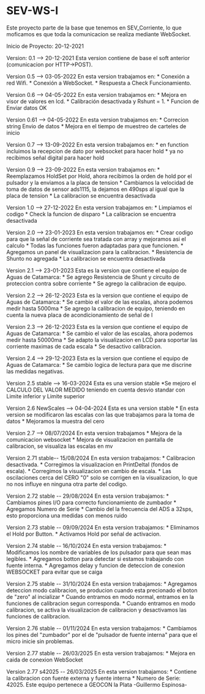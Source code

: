 
# SEV-WS-I
Este proyecto parte de la base que tenemos en SEV_Corriente, lo que moficamos es que toda la comunicacion se realiza mediante WebSocket.

Inicio de Proyecto: 20-12-2021

Version: 0.1 -->  20-12-2021
    Esta version contiene de base el soft anterior (comunicacion por HTTP->POST). 

Version 0.5  -->  03-05-2022
    En esta version trabajamos en:
     * Conexión a red Wifi.
     * Conexión a WebSocket.
     * Respuesta a Check Funcionamiento.

Version 0.6 -->  04-05-2022
    En esta version trabajamos en:
     * Mejora en visor de valores en lcd.
     * Calibración desactivada y Rshunt = 1.
     * Funcion de Enviar datos OK

Version 0.61 -->  04-05-2022
    En esta version trabajamos en:
     * Correcion string Envio de datos
     * Mejora en el tiempo de muestreo de carteles de inicio

Version 0.7  --> 13-09-2022
    En esta version trabajamos en:
     * en function incluimos la recepcion de dato por websocket para hacer hold
     * ya no recibimos señal digital para hacer hold

Version 0.9 --> 23-09-2022
    En esta version trabajamos en:
     * Reemplazamos HoldSet por Hold, ahora recibimos la orden de hold por el pulsador y la enviamos a la placa de tension
     * Cambiamos la velocidad de toma de datos de sensor ads1115, la dejamos en 490sps al igual que la placa de tension
     * La calibracion se encuentra desactivada

Version 1.0 --> 27-12-2022
    En esta version trabajamos en:
     * Limpiamos el codigo
     * Check la funcion de disparo
     * La calibracion se encuentra desactivada

Version 2.0 --> 23-01-2023
    En esta version trabajamos en:
     * Crear codigo para que la señal de corriente sea tratada con array y mejoramos asi el calculo
     * Todas las funciones fueron adaptadas para que funcionen.
     * Agregamos un panel de visualizacion para la calibracion.
     * Resistencia de Shunto no agregada
     * La calibracion se encuentra desactivada

Version 2.1 --> 23-01-2023
    Esta es la version que contiene el equipo de Aguas de Catamarca:
    * Se agrego Resistencia de Shunt y circuito de proteccion contra sobre corriente
    * Se agrego la calibracion de equipo.

Version 2.2 --> 26-12-2023
    Esta es la version que contiene el equipo de Aguas de Catamarca:
    * Se cambio el valor de las escalas, ahora podemos medir hasta 5000ma
    * Se agrego la calibracion de equipo, teniendo en cuenta la nueva placa de acondicionamiento de señal de I

Version 2.3 --> 26-12-2023
    Esta es la version que contiene el equipo de Aguas de Catamarca:
    * Se cambio el valor de las escalas, ahora podemos medir hasta 50000ma
    * Se adapto la visualizacion en LCD para soportar las corriente maximas de cada escala
    * Se desactivo calibracion.
    
Version 2.4 --> 29-12-2023
    Esta es la version que contiene el equipo de Aguas de Catamarca:
    * Se cambio logica de lectura para que me discrine las medidas negativas.

Version 2.5 stable --> 16-03-2024
    Esta es una version stable 
    *Se mejoro el CALCULO DEL VALOR MEDIDO teniendo en cuenta desvio standar con Limite inferior y Limite superior

Version 2.6 NewScales --> 04-04-2024
    Esta es una version stable 
    * En esta version se modificaron las escalas con las que trabajamos para la toma de datos
    * Mejoramos la muestra del cero

Version 2.7 --> 08/07/2024
    En esta version trabajamos 
    * Mejora de la comunicacion websocket
    * Mejora de visualizacion en pantalla de calibracion, se visualiza las escalas en mv

Version 2.71 stable-- 15/08/2024
    En esta version trabajamos:
    * Calibracion desactivada.
    * Corregimos la visualizacion en PrintDeltaI (fondos de escala).
    * Corregimos la visualizacion en cambio de escala.
    * Las oscilaciones cerca del CERO "0" solo se corrigen en la visualizacion, lo que no nos influye en ninguna otra parte del codigo.
    
Version 2.72 stable -- 29/08/2024
    En esta version trabajamos:
    * Cambiamos pines I/O para correcto funcionamiento de zumbador
    * Agregamos Numero de Serie
    * Cambio del la frecuencia del ADS a 32sps, esto proporciona una medidas con menos ruido

Version 2.73 stable -- 09/09/2024
    En esta version trabajamos:
    * Eliminamos el Hold por Button.
    * Activamos Hold por señal de activacion.

Version 2.74 stable -- 16/10/2024
    En esta version trabajamos:
    * Modificamos los nombre de variables de los pulsador para que sean mas legibles.
    * Agregamos botton para detectar si estamos trabajando con fuente interna.
    * Agregamos delay y funcion de deteccion de conexion WEBSOCKET para evitar que se caiga

Version 2.75 stable -- 31/10/2024
    En esta version trabajamos:
    * Agregamos deteccion modo calibracion, se producion cuando esta precionado el boton de "zero" al incializar
    * Cuando entramos en modo normal, entramos en la funciones de calibracion segun corresponda.
    * Cuando entramos en modo calibracion, se activa la visualizacion de calibracion y desactivamos las funciones de calibracion.

Version 2.76 stable -- 01/11/2024
    En esta version trabajamos:
    * Cambiamos los pines del "zumbador" por el de "pulsador de fuente interna" para que el micro inicie sin problemas.
    
Version 2.77 stable -- 26/03/2025
    En esta version trabajamos:
    * Mejora en caida de conexion WebSocket

Version 2.77 s42025 -- 26/03/2025
    En esta version trabajamos:
    * Contiene la calibracion con fuente externa y fuente interna
    * Numero de Serie: 42025. Este equipo pertenece a GEOCON la Plata -Guillermo Espinosa-